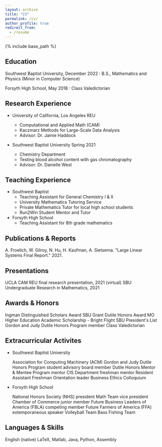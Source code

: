 ```yaml
---
layout: archive
title: "CV"
permalink: /cv/
author_profile: true
redirect_from:
  - /resume
---
```


{% include base_path %}

## Education
Southwest Baptist University, December 2022
: B.S., Mathematics and Physics (Minor in Computer Science)

Forsyth High School, May 2018
: Class Valedictorian

## Research Experience
* University of California, Los Angeles REU
  * Computational and Applied Math (CAM)
  * Kaczmarz Methods for Large-Scale Data Analysis
  * Advisor: Dr. Jamie Haddock

* Southwest Baptist University              Spring 2021
  * Chemistry Department
  * Testing blood alcohol content with gas chromatography
  * Advisor: Dr. Danielle West
  
## Teaching Experience
* Southwest Baptist
    * Teaching Assistant for General Chemistry I & II
    * University Mathematics Tutoring Service
    * Private Mathematics Tutor for local high school students
    * Run2Win Student Mentor and Tutor
* Forsyth High School
    * Teaching Assistant for 8th grade mathematics

## Publications & Reports
  A. Froelich, W. Gilroy, N. Hu, H. Kaufman, A. Sietsema. "Large Linear Systems Final Report." 2021.
  
## Presentations

  UCLA CAM REU final research presentation, 2021 (virtual)
  SBU Undergraduate Research in Mathematics, 2021

## Awards & Honors

Ingman Distinguished Scholars Award 
SBU Grant
Dutile Honors Award
MO Higher Education Academic Scholarship - Bright Flight
SBU President's List
Gordon and Judy Dutile Honors Program member
Class Valedictorian

## Extracurricular Activites
* Southwest Baptist University

    Association for Computing Machinery (ACM)
    Gordon and Judy Dutile Honors Program student advisory board member
    Dutile Honors Mentor & Mentee Program mentor
    CIS Department freshman mentor
    Resident Assistant
    Freshman Orientation leader
    Business Ethics Colloquium
* Forsyth High School

    National Honors Society (NHS) president
    Math Team vice president
    Chamber of Commerce junior member
    Future Business Leaders of America (FBLA) competing member
    Future Farmers of America (FFA) extemporaneous speaker
    Volleyball Team
    Bass Fishing Team

## Languages & Skills
  English (native)
  LaTeX, Matlab, Java, Python, Assembly
